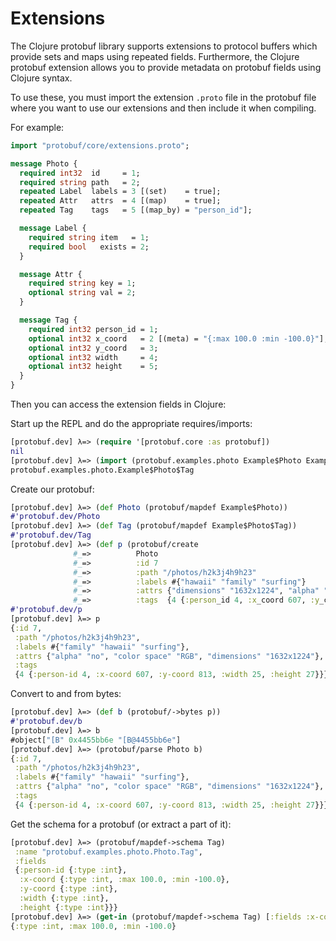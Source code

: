 # Extensions

The Clojure protobuf library supports extensions to protocol buffers which
provide sets and maps using repeated fields. Furthermore, the Clojure protobuf
extension allows you to provide metadata on protobuf fields using Clojure
syntax.

To use these, you must import the extension `.proto` file in the protobuf file
where you want to use our extensions and then include it when compiling.

For example:

```proto
import "protobuf/core/extensions.proto";

message Photo {
  required int32  id     = 1;
  required string path   = 2;
  repeated Label  labels = 3 [(set)    = true];
  repeated Attr   attrs  = 4 [(map)    = true];
  repeated Tag    tags   = 5 [(map_by) = "person_id"];

  message Label {
    required string item   = 1;
    required bool   exists = 2;
  }

  message Attr {
    required string key = 1;
    optional string val = 2;
  }

  message Tag {
    required int32 person_id = 1;
    optional int32 x_coord   = 2 [(meta) = "{:max 100.0 :min -100.0}"];
    optional int32 y_coord   = 3;
    optional int32 width     = 4;
    optional int32 height    = 5;
  }
}
```

Then you can access the extension fields in Clojure:

Start up the REPL and do the appropriate requires/imports:

```clj
[protobuf.dev] λ=> (require '[protobuf.core :as protobuf])
nil
[protobuf.dev] λ=> (import (protobuf.examples.photo Example$Photo Example$Photo$Tag))
protobuf.examples.photo.Example$Photo$Tag
```

Create our protobuf:

```clj
[protobuf.dev] λ=> (def Photo (protobuf/mapdef Example$Photo))
#'protobuf.dev/Photo
[protobuf.dev] λ=> (def Tag (protobuf/mapdef Example$Photo$Tag))
#'protobuf.dev/Tag
[protobuf.dev] λ=> (def p (protobuf/create
              #_=>          Photo
              #_=>          :id 7
              #_=>          :path "/photos/h2k3j4h9h23"
              #_=>          :labels #{"hawaii" "family" "surfing"}
              #_=>          :attrs {"dimensions" "1632x1224", "alpha" "no", "color space" "RGB"}
              #_=>          :tags  {4 {:person_id 4, :x_coord 607, :y_coord 813, :width 25, :height 27}}))
#'protobuf.dev/p
[protobuf.dev] λ=> p
{:id 7,
 :path "/photos/h2k3j4h9h23",
 :labels #{"family" "hawaii" "surfing"},
 :attrs {"alpha" "no", "color space" "RGB", "dimensions" "1632x1224"},
 :tags
 {4 {:person-id 4, :x-coord 607, :y-coord 813, :width 25, :height 27}}}
```

Convert to and from bytes:

```clj
[protobuf.dev] λ=> (def b (protobuf/->bytes p))
#'protobuf.dev/b
[protobuf.dev] λ=> b
#object["[B" 0x4455bb6e "[B@4455bb6e"]
[protobuf.dev] λ=> (protobuf/parse Photo b)
{:id 7,
 :path "/photos/h2k3j4h9h23",
 :labels #{"family" "hawaii" "surfing"},
 :attrs {"alpha" "no", "color space" "RGB", "dimensions" "1632x1224"},
 :tags
 {4 {:person-id 4, :x-coord 607, :y-coord 813, :width 25, :height 27}}}
```

Get the schema for a protobuf (or extract a part of it):

```clj
[protobuf.dev] λ=> (protobuf/mapdef->schema Tag)
 :name "protobuf.examples.photo.Photo.Tag",
 :fields
 {:person-id {:type :int},
  :x-coord {:type :int, :max 100.0, :min -100.0},
  :y-coord {:type :int},
  :width {:type :int},
  :height {:type :int}}}
[protobuf.dev] λ=> (get-in (protobuf/mapdef->schema Tag) [:fields :x-coord])
{:type :int, :max 100.0, :min -100.0}
```
